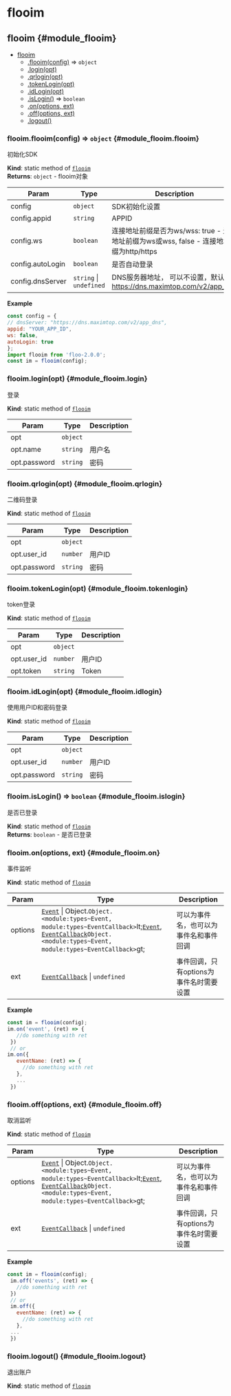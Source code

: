 # flooim
## flooim {#module_flooim}

* [flooim](#module_flooim)
    * [.flooim(config)](#module_flooim.flooim) ⇒ <code>object</code>
    * [.login(opt)](#module_flooim.login)
    * [.qrlogin(opt)](#module_flooim.qrlogin)
    * [.tokenLogin(opt)](#module_flooim.tokenlogin)
    * [.idLogin(opt)](#module_flooim.idlogin)
    * [.isLogin()](#module_flooim.islogin) ⇒ <code>boolean</code>
    * [.on(options, ext)](#module_flooim.on)
    * [.off(options, ext)](#module_flooim.off)
    * [.logout()](#module_flooim.logout)

### flooim.flooim(config) ⇒ <code>object</code> {#module_flooim.flooim}
初始化SDK

**Kind**: static method of [<code>flooim</code>](#module_flooim)  
**Returns**: <code>object</code> - flooim对象  

| Param | Type | Description |
| --- | --- | --- |
| config | <code>object</code> | SDK初始化设置 |
| config.appid | <code>string</code> | APPID |
| config.ws | <code>boolean</code> | 连接地址前缀是否为ws/wss: true - 连接地址前缀为ws或wss, false - 连接地址前缀为http/https |
| config.autoLogin | <code>boolean</code> | 是否自动登录 |
| config.dnsServer | <code>string</code> \| <code>undefined</code> | DNS服务器地址， 可以不设置，默认为 https://dns.maximtop.com/v2/app_dns |

**Example**  
```js
const config = {
// dnsServer: "https://dns.maximtop.com/v2/app_dns",
appid: "YOUR_APP_ID",
ws: false,
autoLogin: true
};
import flooim from 'floo-2.0.0';
const im = flooim(config);
```
### flooim.login(opt) {#module_flooim.login}
登录

**Kind**: static method of [<code>flooim</code>](#module_flooim)  

| Param | Type | Description |
| --- | --- | --- |
| opt | <code>object</code> |  |
| opt.name | <code>string</code> | 用户名 |
| opt.password | <code>string</code> | 密码 |

### flooim.qrlogin(opt) {#module_flooim.qrlogin}
二维码登录

**Kind**: static method of [<code>flooim</code>](#module_flooim)  

| Param | Type | Description |
| --- | --- | --- |
| opt | <code>object</code> |  |
| opt.user_id | <code>number</code> | 用户ID |
| opt.password | <code>string</code> | 密码 |

### flooim.tokenLogin(opt) {#module_flooim.tokenlogin}
token登录

**Kind**: static method of [<code>flooim</code>](#module_flooim)  

| Param | Type | Description |
| --- | --- | --- |
| opt | <code>object</code> |  |
| opt.user_id | <code>number</code> | 用户ID |
| opt.token | <code>string</code> | Token |

### flooim.idLogin(opt) {#module_flooim.idlogin}
使用用户ID和密码登录

**Kind**: static method of [<code>flooim</code>](#module_flooim)  

| Param | Type | Description |
| --- | --- | --- |
| opt | <code>object</code> |  |
| opt.user_id | <code>number</code> | 用户ID |
| opt.password | <code>string</code> | 密码 |

### flooim.isLogin() ⇒ <code>boolean</code> {#module_flooim.islogin}
是否已登录

**Kind**: static method of [<code>flooim</code>](#module_flooim)  
**Returns**: <code>boolean</code> - 是否已登录  
### flooim.on(options, ext) {#module_flooim.on}
事件监听

**Kind**: static method of [<code>flooim</code>](#module_flooim)  

| Param | Type | Description |
| --- | --- | --- |
| options | [<code>Event</code>](types.md#module_types..event) \| Object.<code>Object.&lt;module:types~Event, module:types~EventCallback&gt;</code>lt;[<code>Event</code>](types.md#module_types..event), [<code>EventCallback</code>](types.md#module_types..eventcallback)<code>Object.&lt;module:types~Event, module:types~EventCallback&gt;</code>gt; | 可以为事件名，也可以为事件名和事件回调 |
| ext | [<code>EventCallback</code>](types.md#module_types..eventcallback) \| <code>undefined</code> | 事件回调，只有options为事件名时需要设置 |

**Example**  
```js
const im = flooim(config);
im.on('event', (ret) => {
   //do something with ret
 })
 // or
im.on({
   eventName: (ret) => {
     //do something with ret
   },
   ...
 })
```
### flooim.off(options, ext) {#module_flooim.off}
取消监听

**Kind**: static method of [<code>flooim</code>](#module_flooim)  

| Param | Type | Description |
| --- | --- | --- |
| options | [<code>Event</code>](types.md#module_types..event) \| Object.<code>Object.&lt;module:types~Event, module:types~EventCallback&gt;</code>lt;[<code>Event</code>](types.md#module_types..event), [<code>EventCallback</code>](types.md#module_types..eventcallback)<code>Object.&lt;module:types~Event, module:types~EventCallback&gt;</code>gt; | 可以为事件名，也可以为事件名和事件回调 |
| ext | [<code>EventCallback</code>](types.md#module_types..eventcallback) \| <code>undefined</code> | 事件回调，只有options为事件名时需要设置 |

**Example**  
```js
const im = flooim(config);
 im.off('events', (ret) => {
   //do something with ret
 })
 // or
 im.off({
   eventName: (ret) => {
     //do something with ret
   },
 ...
 })
```
### flooim.logout() {#module_flooim.logout}
退出账户

**Kind**: static method of [<code>flooim</code>](#module_flooim)  
